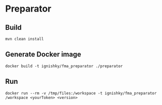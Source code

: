 # Preparator

## Build

```
mvn clean install
```

## Generate Docker image

```
docker build -t ignishky/fma_preparator ./preparator
```

## Run

```
docker run --rm -v /tmp/files:/workspace -t ignishky/fma_preparator /workspace <yourToken> <version>
```
